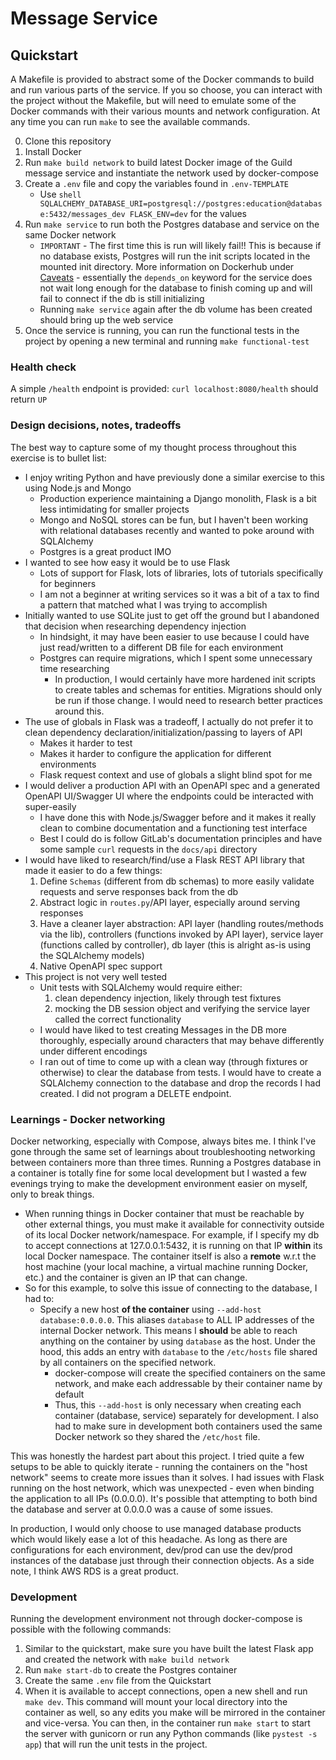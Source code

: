 # Message Service

## Quickstart
A Makefile is provided to abstract some of the Docker commands to build and run various parts of the service. If you so choose, you can interact with the project without the Makefile, but will need to emulate some of the Docker commands with their various mounts and network configuration. At any time you can run `make` to see the available commands.

0. Clone this repository
1. Install Docker
2. Run `make build network` to build latest Docker image of the Guild message service and instantiate the network used by docker-compose
3. Create a `.env` file and copy the variables found in `.env-TEMPLATE`
    - Use ```shell
    SQLALCHEMY_DATABASE_URI=postgresql://postgres:education@database:5432/messages_dev
    FLASK_ENV=dev``` for the values
4. Run `make service` to run both the Postgres database and service on the same Docker network
    - `IMPORTANT` - The first time this is run will likely fail!! This is because if no database exists, Postgres will run the init scripts located in the mounted init directory. More information on Dockerhub under [Caveats](https://hub.docker.com/_/postgres) - essentially the `depends_on` keyword for the service does not wait long enough for the database to finish coming up and will fail to connect if the db is still initializing
    - Running `make service` again after the db volume has been created should bring up the web service
5. Once the service is running, you can run the functional tests in the project by opening a new terminal and running `make functional-test`

### Health check
A simple `/health` endpoint is provided: `curl localhost:8080/health` should return `UP`

### Design decisions, notes, tradeoffs
The best way to capture some of my thought process throughout this exercise is to bullet list:

- I enjoy writing Python and have previously done a similar exercise to this using Node.js and Mongo
    - Production experience maintaining a Django monolith, Flask is a bit less intimidating for smaller projects
    - Mongo and NoSQL stores can be fun, but I haven't been working with relational databases recently and wanted to poke around with SQLAlchemy
    - Postgres is a great product IMO
- I wanted to see how easy it would be to use Flask
    - Lots of support for Flask, lots of libraries, lots of tutorials specifically for beginners
    - I am not a beginner at writing services so it was a bit of a tax to find a pattern that matched what I was trying to accomplish
- Initially wanted to use SQLite just to get off the ground but I abandoned that decision when researching dependency injection
    - In hindsight, it may have been easier to use because I could have just read/written to a different DB file for each environment
    - Postgres can require migrations, which I spent some unnecessary time researching
        - In production, I would certainly have more hardened init scripts to create tables and schemas for entities. Migrations should only be run if those change. I would need to research better practices around this.
- The use of globals in Flask was a tradeoff, I actually do not prefer it to clean dependency declaration/initialization/passing to layers of API
    - Makes it harder to test
    - Makes it harder to configure the application for different environments
    - Flask request context and use of globals a slight blind spot for me
- I would deliver a production API with an OpenAPI spec and a generated OpenAPI UI/Swagger UI where the endpoints could be interacted with super-easily
    - I have done this with Node.js/Swagger before and it makes it really clean to combine documentation and a functioning test interface
    - Best I could do is follow GitLab's documentation principles and have some sample `curl` requests in the `docs/api` directory
- I would have liked to research/find/use a Flask REST API library that made it easier to do a few things:
    1. Define `Schemas` (different from db schemas) to more easily validate requests and serve responses back from the db
    2. Abstract logic in `routes.py`/API layer, especially around serving responses
    3. Have a cleaner layer abstraction: API layer (handling routes/methods via the lib), controllers (functions invoked by API layer), service layer (functions called by controller), db layer (this is alright as-is using the SQLAlchemy models)
    3. Native OpenAPI spec support
- This project is not very well tested
    - Unit tests with SQLAlchemy would require either:
        1. clean dependency injection, likely through test fixtures
        2. mocking the DB session object and verifying the service layer called the correct functionality
    - I would have liked to test creating Messages in the DB more thoroughly, especially around characters that may behave differently under different encodings
    - I ran out of time to come up with a clean way (through fixtures or otherwise) to clear the database from tests. I would have to create a SQLAlchemy connection to the database and drop the records I had created. I did not program a DELETE endpoint.

### Learnings - Docker networking
Docker networking, especially with Compose, always bites me. I think I've gone through the same set of learnings about troubleshooting networking between containers more than three times. Running a Postgres database in a container is totally fine for some local development but I wasted a few evenings trying to make the development environment easier on myself, only to break things.

- When running things in Docker container that must be reachable by other external things, you must make it available for connectivity outside of its local Docker network/namespace. For example, if I specify my db to accept connections at 127.0.0.1:5432, it is running on that IP **within** its local Docker namespace. The container itself is also a **remote** w.r.t the host machine (your local machine, a virtual machine running Docker, etc.) and the container is given an IP that can change.
- So for this example, to solve this issue of connecting to the database, I had to:
    - Specify a new host **of the container** using `--add-host database:0.0.0.0`. This aliases `database` to ALL IP addresses of the internal Docker network. This means I **should** be able to reach anything on the container by using `database` as the host. Under the hood, this adds an entry with `database` to the `/etc/hosts` file shared by all containers on the specified network.
        - docker-compose will create the specified containers on the same network, and make each addressable by their container name by default
        - Thus, this `--add-host` is only necessary when creating each container (database, service) separately for development. I also had to make sure in development both containers used the same Docker network so they shared the `/etc/host` file.

This was honestly the hardest part about this project. I tried quite a few setups to be able to quickly iterate - running the containers on the "host network" seems to create more issues than it solves. I had issues with Flask running on the host network, which was unexpected - even when binding the application to all IPs (0.0.0.0). It's possible that attempting to both bind the database and server at 0.0.0.0 was a cause of some issues.

In production, I would only choose to use managed database products which would likely ease a lot of this headache. As long as there are configurations for each environment, dev/prod can use the dev/prod instances of the database just through their connection objects. As a side note, I think AWS RDS is a great product.

### Development
Running the development environment not through docker-compose is possible with the following commands:

1. Similar to the quickstart, make sure you have built the latest Flask app and created the network with `make build network`
2. Run `make start-db` to create the Postgres container
3. Create the same `.env` file from the Quickstart
4. When it is available to accept connections, open a new shell and run `make dev`. This command will mount your local directory into the container as well, so any edits you make will be mirrored in the container and vice-versa. You can then, in the container run `make start` to start the server with gunicorn or run any Python commands (like `pystest -s app`) that will run the unit tests in the project.
